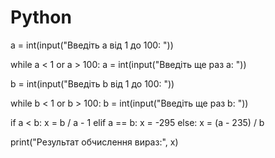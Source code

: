 # Python
a = int(input("Введіть а від 1 до 100: "))

while a < 1 or a > 100:
    a = int(input("Введіть ще раз a: "))

b = int(input("Введіть b від 1 до 100: "))

while b < 1 or b > 100:
    b = int(input("Введіть ще раз b: "))

if a < b:
    x = b / a - 1
elif a == b:
    x = -295
else:
    x = (a - 235) / b

print("Результат обчислення вираз:", x)
